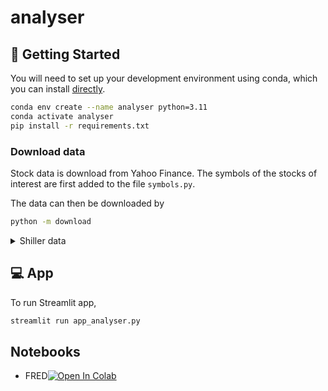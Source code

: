 # analyser

## 🔧 Getting Started

You will need to set up your development environment using conda, which you can install [directly](https://docs.conda.io/projects/conda/en/latest/user-guide/install/index.html).
```bash
conda env create --name analyser python=3.11
conda activate analyser
pip install -r requirements.txt
```


### Download data
Stock data is download from Yahoo Finance. The symbols of the stocks of interest are first added to the file `symbols.py`.

The data can then be downloaded by
```bash
python -m download
```

<details><summary>Shiller data</summary>
<p>

```bash
wget http://www.econ.yale.edu/~shiller/data/ie_data.xls -P ./data/summary
```

</p>
</details>


## 💻 App

To run Streamlit app,
```bash
streamlit run app_analyser.py
```


## Notebooks
- FRED[![Open In Colab](https://colab.research.google.com/assets/colab-badge.svg)](https://colab.research.google.com/github/kesamet/analyser/blob/master/notebooks/test_fred.ipynb)
